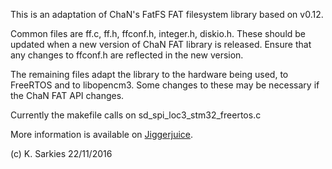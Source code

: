 This is an adaptation of ChaN's FatFS FAT filesystem library based on v0.12.

Common files are ff.c, ff.h, ffconf.h, integer.h, diskio.h. These should be
updated when a new version of ChaN FAT library is released. Ensure that any
changes to ffconf.h are reflected in the new version.

The remaining files adapt the library to the hardware being used, to FreeRTOS
and to libopencm3. Some changes to these may be necessary if the ChaN FAT API
changes.

Currently the makefile calls on sd_spi_loc3_stm32_freertos.c

More information is available on [Jiggerjuice](http://www.jiggerjuice.info/electronics/projects/solarbms/solarbms-software.html).

(c) K. Sarkies 22/11/2016

